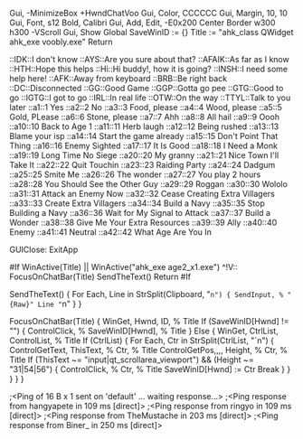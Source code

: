 Gui, -MinimizeBox +HwndChatVoo
Gui, Color, CCCCCC
Gui, Margin, 10, 10
Gui, Font, s12 Bold, Calibri
Gui, Add, Edit, -E0x200 Center Border w300 h300 -VScroll
Gui, Show
Global SaveWinID := {}
Title := "ahk_class QWidget ahk_exe voobly.exe"
Return

::IDK::I don't know
::AYS::Are you sure about that?
::AFAIK::As far as I know
::HTH::Hope this helps
::Hi::Hi buddy!, how it is going?
::INSH::I need some help here!
::AFK::Away from keyboard
::BRB::Be right back
::DC::Disconnected
::GG::Good Game
::GGP::Gotta go pee
::GTG::Good to go
::IGTG::I got to go
::IRL::In real life
::OTW::On the way
::TTYL::Talk to you later
::a1::1 Yes
::a2::2 No
::a3::3 Food, please
::a4::4 Wood, please
::a5::5 Gold, PLease
::a6::6 Stone, please
::a7::7 Ahh
::a8::8 All hail
::a9::9 Oooh
::a10::10 Back to Age 1
::a11::11 Herb laugh
::a12::12 Being rushed
::a13::13 Blame your isp
::a14::14 Start the game already
::a15::15 Don't Point That Thing
::a16::16 Enemy Sighted
::a17::17 It Is Good
::a18::18 I Need a Monk
::a19::19 Long Time No Siege
::a20::20 My granny
::a21::21 Nice Town I'll Take It
::a22::22 Quit Touchin
::a23::23 Raiding Party
::a24::24 Dadgum
::a25::25 Smite Me
::a26::26 The wonder
::a27::27 You play 2 hours
::a28::28 You Should See the Other Guy
::a29::29 Roggan
::a30::30 Wololo
::a31::31 Attack an Enemy Now
::a32::32 Cease Creating Extra Villagers
::a33::33 Create Extra Villagers
::a34::34 Build a Navy
::a35::35 Stop Building a Navy
::a36::36 Wait for My Signal to Attack
::a37::37 Build a Wonder
::a38::38 Give Me Your Extra Resources
::a39::39 Ally
::a40::40 Enemy
::a41::41 Neutral
::a42::42 What Age Are You In

GUIClose:
ExitApp

#If WinActive(Title) || WinActive("ahk_exe age2_x1.exe")
^!V::
	FocusOnChatBar(Title)
	SendTheText()
Return
#If

SendTheText() {
	For Each, Line in StrSplit(Clipboard, "`n") {
		SendInput, % "{Raw}" Line "`n"
	}
}

FocusOnChatBar(Title) {
	WinGet, Hwnd, ID, % Title
	If (SaveWinID[Hwnd] != "") {
		ControlClick, % SaveWinID[Hwnd], % Title
	} Else {
		WinGet, CtrlList, ControlList, % Title
		If (CtrlList) {
			For Each, Ctr in StrSplit(CtrlList, "`n") {
				ControlGetText, ThisText, % Ctr, % Title
				ControlGetPos,,,, Height, % Ctr, % Title
				If (ThisText ~= "input|qt_scrollarea_viewport") && (Height ~= "31|54|56") {
					ControlClick, % Ctr, % Title
					SaveWinID[Hwnd] := Ctr
					Break
				}
			}
		}
	}
}

;<Ping of 16 B x 1 sent on 'default' ... waiting response...>
;<Ping response from hangyapete in 109 ms [direct]>
;<Ping response from ringyo in 109 ms [direct]>
;<Ping response from TheMustache in 203 ms [direct]>
;<Ping response from Biner_ in 250 ms [direct]>


